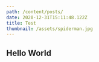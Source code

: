 ```yaml
---
path: /content/posts/
date: 2020-12-31T15:11:48.122Z
title: Test
thumbnail: /assets/spiderman.jpg
---
```

## Hello World